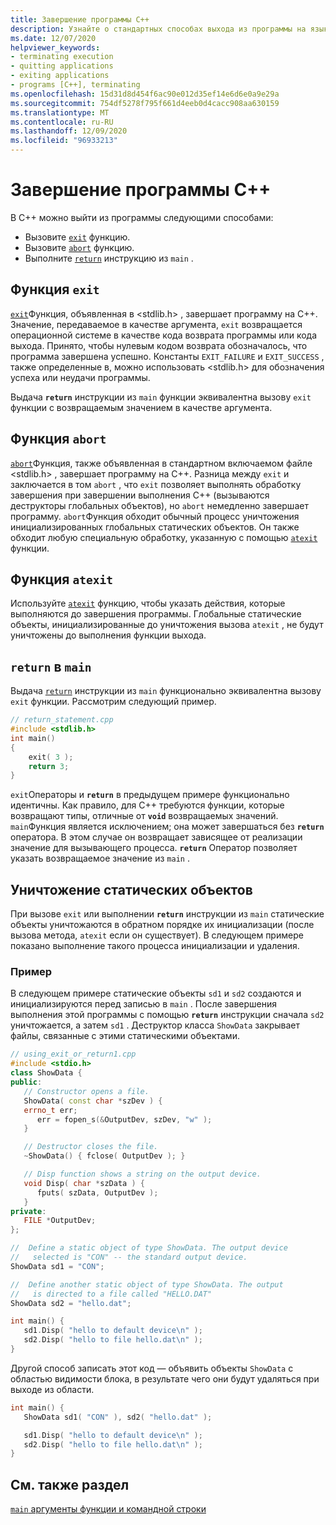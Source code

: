 ```yaml
---
title: Завершение программы C++
description: Узнайте о стандартных способах выхода из программы на языке C++.
ms.date: 12/07/2020
helpviewer_keywords:
- terminating execution
- quitting applications
- exiting applications
- programs [C++], terminating
ms.openlocfilehash: 15d31d8d454f6ac90e012d35ef14e6d6e0a9e29a
ms.sourcegitcommit: 754df5278f795f661d4eeb0d4cacc908aa630159
ms.translationtype: MT
ms.contentlocale: ru-RU
ms.lasthandoff: 12/09/2020
ms.locfileid: "96933213"
---
```

# <a name="c-program-termination"></a>Завершение программы C++

В C++ можно выйти из программы следующими способами:

- Вызовите [`exit`](../c-runtime-library/reference/exit-exit-exit.md) функцию.
- Вызовите [`abort`](../c-runtime-library/reference/abort.md) функцию.
- Выполните [`return`](return-statement-cpp.md) инструкцию из `main` .

## <a name="exit-function"></a>Функция `exit`

[`exit`](../c-runtime-library/reference/exit-exit-exit.md)Функция, объявленная в \<stdlib.h> , завершает программу на C++. Значение, передаваемое в качестве аргумента, `exit` возвращается операционной системе в качестве кода возврата программы или кода выхода. Принято, чтобы нулевым кодом возврата обозначалось, что программа завершена успешно. Константы `EXIT_FAILURE` и `EXIT_SUCCESS` , также определенные в, можно использовать \<stdlib.h> для обозначения успеха или неудачи программы.

Выдача **`return`** инструкции из `main` функции эквивалентна вызову `exit` функции с возвращаемым значением в качестве аргумента.

## <a name="abort-function"></a>Функция `abort`

[`abort`](../c-runtime-library/reference/abort.md)Функция, также объявленная в стандартном включаемом файле \<stdlib.h> , завершает программу на C++. Разница между `exit` и заключается в том `abort` , что `exit` позволяет выполнять обработку завершения при завершении выполнения C++ (вызываются деструкторы глобальных объектов), но `abort` немедленно завершает программу. `abort`Функция обходит обычный процесс уничтожения инициализированных глобальных статических объектов. Он также обходит любую специальную обработку, указанную с помощью [`atexit`](../c-runtime-library/reference/atexit.md) функции.

## <a name="atexit-function"></a>Функция `atexit`

Используйте [`atexit`](../c-runtime-library/reference/atexit.md) функцию, чтобы указать действия, которые выполняются до завершения программы. Глобальные статические объекты, инициализированные до уничтожения вызова `atexit` , не будут уничтожены до выполнения функции выхода.

## <a name="return-statement-in-main"></a>`return` в `main`

Выдача [`return`](return-statement-cpp.md) инструкции из `main` функционально эквивалентна вызову `exit` функции. Рассмотрим следующий пример.

```cpp
// return_statement.cpp
#include <stdlib.h>
int main()
{
    exit( 3 );
    return 3;
}
```

`exit`Операторы и **`return`** в предыдущем примере функционально идентичны. Как правило, для C++ требуются функции, которые возвращают типы, отличные от **`void`** возвращаемых значений. `main`Функция является исключением; она может завершаться без **`return`** оператора. В этом случае он возвращает зависящее от реализации значение для вызывающего процесса. **`return`** Оператор позволяет указать возвращаемое значение из `main` .

## <a name="destruction-of-static-objects"></a>Уничтожение статических объектов

При вызове `exit` или выполнении **`return`** инструкции из `main` статические объекты уничтожаются в обратном порядке их инициализации (после вызова метода, `atexit` если он существует). В следующем примере показано выполнение такого процесса инициализации и удаления.

### <a name="example"></a>Пример

В следующем примере статические объекты `sd1` и `sd2` создаются и инициализируются перед записью в `main` . После завершения выполнения этой программы с помощью **`return`** инструкции сначала `sd2` уничтожается, а затем `sd1` . Деструктор класса `ShowData` закрывает файлы, связанные с этими статическими объектами.

```cpp
// using_exit_or_return1.cpp
#include <stdio.h>
class ShowData {
public:
   // Constructor opens a file.
   ShowData( const char *szDev ) {
   errno_t err;
      err = fopen_s(&OutputDev, szDev, "w" );
   }

   // Destructor closes the file.
   ~ShowData() { fclose( OutputDev ); }

   // Disp function shows a string on the output device.
   void Disp( char *szData ) {
      fputs( szData, OutputDev );
   }
private:
   FILE *OutputDev;
};

//  Define a static object of type ShowData. The output device
//   selected is "CON" -- the standard output device.
ShowData sd1 = "CON";

//  Define another static object of type ShowData. The output
//   is directed to a file called "HELLO.DAT"
ShowData sd2 = "hello.dat";

int main() {
   sd1.Disp( "hello to default device\n" );
   sd2.Disp( "hello to file hello.dat\n" );
}
```

Другой способ записать этот код — объявить объекты `ShowData` с областью видимости блока, в результате чего они будут удаляться при выходе из области.

```cpp
int main() {
   ShowData sd1( "CON" ), sd2( "hello.dat" );

   sd1.Disp( "hello to default device\n" );
   sd2.Disp( "hello to file hello.dat\n" );
}
```

## <a name="see-also"></a>См. также раздел

[`main` аргументы функции и командной строки](main-function-command-line-args.md)
